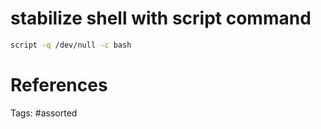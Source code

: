 # stabilize shell with script command
```bash
script -q /dev/null -c bash
```

# References

Tags:
    #assorted
